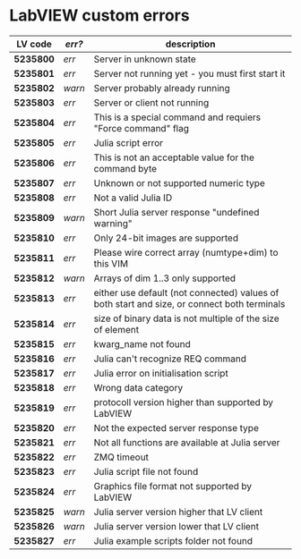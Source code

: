 # LabVIEW custom errors
LV code | _err?_ | description
------------ | ------------- | -------------
**5235800** | _err_ | Server in unknown state
**5235801** | _err_ | Server not running yet - you must first start it
**5235802** | _warn_ | Server probably already running
**5235803** | _err_ | Server or client not running
**5235804** | _err_ | This is a special command and requiers "Force command" flag
**5235805** | _err_ | Julia script error
**5235806** | _err_ | This is not an acceptable value for the command byte
**5235807** | _err_ | Unknown or not supported numeric type
**5235808** | _err_ | Not a valid Julia ID
**5235809** | _warn_ | Short Julia server response "undefined warning"
**5235810** | _err_ | Only 24-bit images are supported
**5235811** | _err_ | Please wire correct array (numtype+dim) to this VIM
**5235812** | _warn_ | Arrays of dim 1..3 only supported
**5235813** | _err_ | either use default (not connected) values of both start and size, or connect both terminals
**5235814** | _err_ | size of binary data is not multiple of the size of element
**5235815** | _err_ | kwarg_name not found
**5235816** | _err_ | Julia can't recognize REQ command
**5235817** | _err_ | Julia error on initialisation script
**5235818** | _err_ | Wrong data category
**5235819** | _err_ | protocoll version higher than supported by LabVIEW
**5235820** | _err_ | Not the expected server response type
**5235821** | _err_ | Not all functions are available at Julia server
**5235822** | _err_ | ZMQ timeout
**5235823** | _err_ | Julia script file not found
**5235824** | _err_ | Graphics file format not supported by LabVIEW
**5235825** | _warn_ | Julia server version higher that LV client
**5235826** | _warn_ | Julia server version lower that LV client
**5235827** | _err_ | Julia example scripts folder not found

